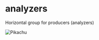 analyzers
=========

Horizontal group for producers (analyzers)

![Pikachu](https://github.com/j-zhang/analyzers/raw/master/stat157_analyzers_diagram_OH_2013-10-27.jpg "Diagram in Aaron's OH")

